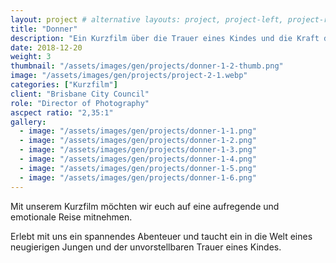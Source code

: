 ```yaml
---
layout: project # alternative layouts: project, project-left, project-right, project-top
title: "Donner"
description: "Ein Kurzfilm über die Trauer eines Kindes und die Kraft der Fantasie."
date: 2018-12-20
weight: 3
thumbnail: "/assets/images/gen/projects/donner-1-2-thumb.png"
image: "/assets/images/gen/projects/project-2-1.webp"
categories: ["Kurzfilm"]
client: "Brisbane City Council"
role: "Director of Photography"
ascpect ratio: "2,35:1"
gallery:
  - image: "/assets/images/gen/projects/donner-1-1.png"
  - image: "/assets/images/gen/projects/donner-1-2.png"
  - image: "/assets/images/gen/projects/donner-1-3.png"
  - image: "/assets/images/gen/projects/donner-1-4.png"
  - image: "/assets/images/gen/projects/donner-1-5.png"
  - image: "/assets/images/gen/projects/donner-1-6.png"
---
```


Mit unserem Kurzfilm möchten wir euch auf eine aufregende und emotionale Reise mitnehmen.

Erlebt mit uns ein spannendes Abenteuer und taucht ein in die Welt eines neugierigen Jungen und der unvorstellbaren Trauer eines Kindes.
